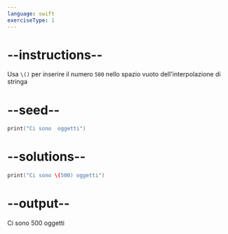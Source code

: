 ```yaml
---
language: swift
exerciseType: 1
---
```


# --instructions--

Usa `\()` per inserire il numero `500` nello spazio vuoto dell'interpolazione di stringa

# --seed--

```swift
print("Ci sono  oggetti")
```

# --solutions--

```swift
print("Ci sono \(500) oggetti")
```

# --output--

Ci sono 500 oggetti
